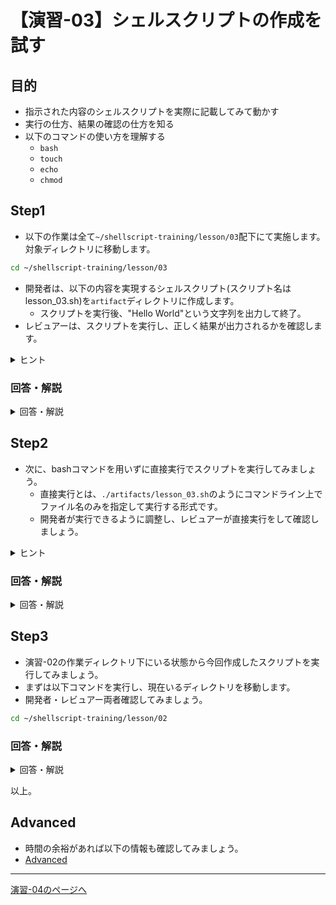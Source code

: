 # 【演習-03】シェルスクリプトの作成を試す

## 目的

- 指示された内容のシェルスクリプトを実際に記載してみて動かす
- 実行の仕方、結果の確認の仕方を知る
- 以下のコマンドの使い方を理解する
    - `bash`
    - `touch`
    - `echo`
    - `chmod`

## Step1

- 以下の作業は全て`~/shellscript-training/lesson/03`配下にて実施します。対象ディレクトリに移動します。

```bash
cd ~/shellscript-training/lesson/03
```

- 開発者は、以下の内容を実現するシェルスクリプト(スクリプト名はlesson_03.sh)を`artifact`ディレクトリに作成します。
    - スクリプトを実行後、"Hello World"という文字列を出力して終了。
- レビュアーは、スクリプトを実行し、正しく結果が出力されるかを確認します。

<details>
<summary>ヒント</summary>
<div>

- echoコマンドを活用する
- シバンに/bin/bashを設定する

</div>
</details>

### 回答・解説

<details>
<summary>回答・解説</summary>
<div>

- 以下の内容でスクリプトを作成します。

```bash
#!/bin/bash

echo "Hello World"
```

- 以下のコマンドで実行します。

```bash
bash ./artifacts/lesson_03.sh
```

- bashコマンドの引数として作成したファイルの場所を指定することで、該当のシェルスクリプトの中身をbash上で実行した結果を返します。

</div>
</details>

## Step2

- 次に、bashコマンドを用いずに直接実行でスクリプトを実行してみましょう。
    - 直接実行とは、`./artifacts/lesson_03.sh`のようにコマンドライン上でファイル名のみを指定して実行する形式です。
    - 開発者が実行できるように調整し、レビュアーが直接実行をして確認しましょう。

<details>
<summary>ヒント</summary>
<div>

- 実行権限が付与されているかを確認しましょう。(ls -l等のコマンドで確認が可能です。)
- 実行権限の管理にはchmodコマンドを活用しましょう。

</div>
</details>

### 回答・解説

<details>
<summary>回答・解説</summary>
<div>

- 以下のコマンドで権限を確認します。

```bash
ls -l ./artifacts/lesson_03.sh
-rw-r--r-- 1 root root 32 Jun 27 22:25 artifacts/lesson_03.sh
```

- `-rw-r--r--`の部分からファイルの所有者には読み込み(r)と書き込み(w)の権限のみが付与されている状態であることがわかります。
- 実行するには実行権限(x)が必要になります。
- そのため、以下コマンドで権限を付与します。

```bash
chmod u+x ./artifacts/lesson_03.sh
ls -l ./artifacts/lesson_03.sh
```

- この状態で、以下直接実行します。

```bash
./artifacts/lesson_03.sh
```

</div>
</details>

## Step3

- 演習-02の作業ディレクトリ下にいる状態から今回作成したスクリプトを実行してみましょう。
- まずは以下コマンドを実行し、現在いるディレクトリを移動します。
- 開発者・レビュアー両者確認してみましょう。

```bash
cd ~/shellscript-training/lesson/02
```

### 回答・解説

<details>
<summary>回答・解説</summary>
<div>

- 以下のコマンドで別のディレクトリにあるファイルを指定して実行します。
    - ../を設定することで、現在いるディレクトリの1階層上の場所を指し示します。

```bash
../03/artifacts/lesson_03.sh
```

- もしくは、絶対パス指定で以下の実行方法でも可能です。

```bash
/root/shellscript-training/lesson/03/artifacts/lesson_03.sh
```
</div>
</details>

以上。

## Advanced

- 時間の余裕があれば以下の情報も確認してみましょう。
- [Advanced](./advanced.md)

---

[演習-04のページへ](../04/basic.md)
